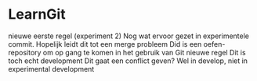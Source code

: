 # LearnGit
nieuwe eerste regel (experiment 2)
Nog wat ervoor gezet in experimentele commit. Hopelijk leidt dit tot een merge probleem
Did is een oefen-repository om op gang te komen in het gebruik van Git
nieuwe regel
Dit is toch echt development
Dit gaat een conflict geven? Wel in develop, niet in experimental development
